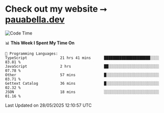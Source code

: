 # Check out my website ⭢ [pauabella.dev](https://pauabella.dev)

<!--START_SECTION:waka-->
![Code Time](http://img.shields.io/badge/Code%20Time-4%2C479%20hrs%2018%20mins-blue)

📊 **This Week I Spent My Time On** 

```text
💬 Programming Languages: 
TypeScript               21 hrs 41 mins      █████████████████████░░░░   83.81 % 
JavaScript               2 hrs               ██░░░░░░░░░░░░░░░░░░░░░░░   07.78 % 
Other                    57 mins             █░░░░░░░░░░░░░░░░░░░░░░░░   03.71 % 
Gettext Catalog          36 mins             █░░░░░░░░░░░░░░░░░░░░░░░░   02.32 % 
JSON                     18 mins             ░░░░░░░░░░░░░░░░░░░░░░░░░   01.16 % 
```


 Last Updated on 28/05/2025 12:10:57 UTC
<!--END_SECTION:waka-->

